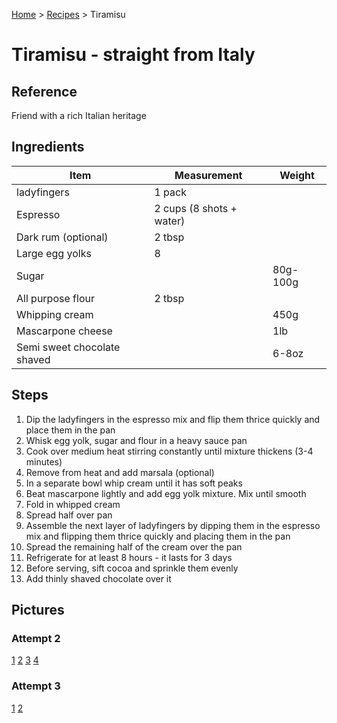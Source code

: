 [Home](../index.md) > [Recipes](index.md) > Tiramisu

# Tiramisu - straight from Italy

## Reference

Friend with a rich Italian heritage

## Ingredients

| Item | Measurement | Weight |
| --- | --- | --- |
| ladyfingers | 1 pack | |
| Espresso | 2 cups (8 shots + water) |
| Dark rum (optional) | 2 tbsp |
| Large egg yolks | 8 |
| Sugar | | 80g-100g |
| All purpose flour | 2 tbsp |
| Whipping cream | | 450g |
| Mascarpone cheese | | 1lb |
| Semi sweet chocolate shaved | | 6-8oz |

## Steps

1. Dip the ladyfingers in the espresso mix and flip them thrice quickly and place them in the pan
2. Whisk egg yolk, sugar and flour in a heavy sauce pan
4. Cook over medium heat stirring constantly until mixture thickens (3-4 minutes)
5. Remove from heat and add marsala (optional)
6. In a separate bowl whip cream until it has soft peaks
7. Beat mascarpone lightly and add egg yolk mixture. Mix until smooth
8. Fold in whipped cream
9. Spread half over pan
10. Assemble the next layer of ladyfingers by dipping them in the espresso mix and flipping them thrice quickly and placing them in the pan
11. Spread the remaining half of the cream over the pan
12. Refrigerate for at least 8 hours - it lasts for 3 days
13. Before serving, sift cocoa and sprinkle them evenly
14. Add thinly shaved chocolate over it

## Pictures

### Attempt 2
[1](images/tiramisu/a2_1.jpg)
[2](images/tiramisu/a2_2.jpg)
[3](images/tiramisu/a2_3.jpg)
[4](images/tiramisu/a2_4.jpg)

### Attempt 3
[1](images/tiramisu/a3_1.jpg)
[2](images/tiramisu/a3_2.jpg)
